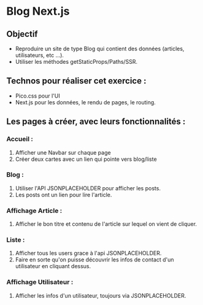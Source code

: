 # Blog Next.js
## Objectif
* Reproduire un site de type Blog qui contient des données (articles, utilisateurs, etc ...).
* Utiliser les méthodes getStaticProps/Paths/SSR.

## Technos pour réaliser cet exercice :
* Pico.css pour l'UI 
* Next.js pour les données, le rendu de pages, le routing.

## Les pages à créer, avec leurs fonctionnalités :
### Accueil :
1. Afficher une Navbar sur chaque page
2. Créer deux cartes avec un lien qui pointe vers blog/liste

### Blog :
1. Utiliser l'API JSONPLACEHOLDER pour afficher les posts.
2. Les posts ont un lien pour lire l'article.

### Affichage Article :
1. Afficher le bon titre et contenu de l'article sur lequel on vient de cliquer.

### Liste :
1. Afficher tous les users grace à l'api JSONPLACEHOLDER.
2. Faire en sorte qu'on puisse découvrir les infos de contact d'un utilisateur en cliquant dessus.

### Affichage Utilisateur :
1. Afficher les infos d'un utilisateur, toujours via JSONPLACEHOLDER.
